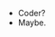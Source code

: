-  Coder?
- Maybe.

<!---
warriorsq/warriorsq is a ✨ special ✨ repository because its `README.md` (this file) appears on your GitHub profile.
You can click the Preview link to take a look at your changes.
--->
